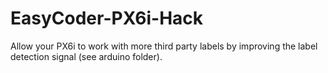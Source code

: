 # EasyCoder-PX6i-Hack

Allow your PX6i to work with more third party labels by improving the label detection signal (see arduino folder).
